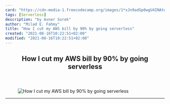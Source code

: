 ```yaml
---
card: "https://cdn-media-1.freecodecamp.org/images/1*xJn9adGp0wgU4INAtwFxMA.jpeg"
tags: [Serverless]
description: "by Avner Sorek"
author: "Milad E. Fahmy"
title: "How I cut my AWS bill by 90% by going serverless"
created: "2021-08-16T10:22:51+02:00"
modified: "2021-08-16T10:22:51+02:00"
---
```

<div class="site-wrapper">
<main id="site-main" class="site-main outer">
<div class="inner">
<article class="post-full post tag-serverless tag-startup tag-aws tag-tech tag-web-development ">
<header class="post-full-header">
<h1 class="post-full-title">How I cut my AWS bill by 90% by going serverless</h1>
</header>
<figure class="post-full-image">
<picture>
<source media="(max-width: 700px)" sizes="1px" srcset="data:image/gif;base64,R0lGODlhAQABAIAAAAAAAP///yH5BAEAAAAALAAAAAABAAEAAAIBRAA7 1w">
<source media="(min-width: 701px)" sizes="(max-width: 800px) 400px,
(max-width: 1170px) 700px,
1400px" srcset="https://cdn-media-1.freecodecamp.org/images/1*xJn9adGp0wgU4INAtwFxMA.jpeg 300w,
https://cdn-media-1.freecodecamp.org/images/1*xJn9adGp0wgU4INAtwFxMA.jpeg 600w,
https://cdn-media-1.freecodecamp.org/images/1*xJn9adGp0wgU4INAtwFxMA.jpeg 1000w,
https://cdn-media-1.freecodecamp.org/images/1*xJn9adGp0wgU4INAtwFxMA.jpeg 2000w">
<img onerror="this.style.display='none'" src="https://cdn-media-1.freecodecamp.org/images/1*xJn9adGp0wgU4INAtwFxMA.jpeg" alt="How I cut my AWS bill by 90% by going serverless">
</picture>
</figure>
<section class="post-full-content">
<div class="post-content medium-migrated-article">
</div>
<hr>
</section>
</article>
</div>
</main>
</div>
<!-- Google Tag Manager (noscript) -->
<!-- End Google Tag Manager (noscript) -->
